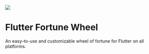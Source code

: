 [![](https://img.shields.io/pub/v/flutter_fortune_wheel)](https://pub.dev/packages/flutter_fortune_wheel)

# Flutter Fortune Wheel

An easy-to-use and customizable wheel of fortune for Flutter on all platforms.
